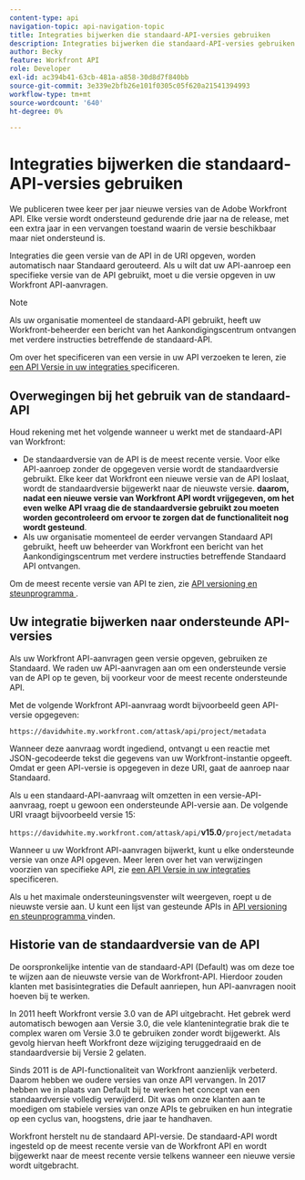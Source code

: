 ```yaml
---
content-type: api
navigation-topic: api-navigation-topic
title: Integraties bijwerken die standaard-API-versies gebruiken
description: Integraties bijwerken die standaard-API-versies gebruiken
author: Becky
feature: Workfront API
role: Developer
exl-id: ac394b41-63cb-481a-a858-30d8d7f840bb
source-git-commit: 3e339e2bfb26e101f0305c05f620a21541394993
workflow-type: tm+mt
source-wordcount: '640'
ht-degree: 0%

---
```


# Integraties bijwerken die standaard-API-versies gebruiken

We publiceren twee keer per jaar nieuwe versies van de Adobe Workfront API. Elke versie wordt ondersteund gedurende drie jaar na de release, met een extra jaar in een vervangen toestand waarin de versie beschikbaar maar niet ondersteund is.

Integraties die geen versie van de API in de URI opgeven, worden automatisch naar Standaard gerouteerd. Als u wilt dat uw API-aanroep een specifieke versie van de API gebruikt, moet u die versie opgeven in uw Workfront API-aanvragen.

>[!NOTE]
>
>Als uw organisatie momenteel de standaard-API gebruikt, heeft uw Workfront-beheerder een bericht van het Aankondigingscentrum ontvangen met verdere instructies betreffende de standaard-API.

Om over het specificeren van een versie in uw API verzoeken te leren, zie [ een API Versie in uw integraties ](../../wf-api/api/specify-api-version-integrations.md) specificeren.

## Overwegingen bij het gebruik van de standaard-API

Houd rekening met het volgende wanneer u werkt met de standaard-API van Workfront:

* De standaardversie van de API is de meest recente versie. Voor elke API-aanroep zonder de opgegeven versie wordt de standaardversie gebruikt. Elke keer dat Workfront een nieuwe versie van de API loslaat, wordt de standaardversie bijgewerkt naar de nieuwste versie. **daarom, nadat een nieuwe versie van Workfront API wordt vrijgegeven, om het even welke API vraag die de standaardversie gebruikt zou moeten worden gecontroleerd om ervoor te zorgen dat de functionaliteit nog wordt gesteund**.
* Als uw organisatie momenteel de eerder vervangen Standaard API gebruikt, heeft uw beheerder van Workfront een bericht van het Aankondigingscentrum met verdere instructies betreffende Standaard API ontvangen.

Om de meest recente versie van API te zien, zie [ API versioning en steunprogramma ](../../wf-api/api/api-version-support-schedule.md).

## Uw integratie bijwerken naar ondersteunde API-versies

Als uw Workfront API-aanvragen geen versie opgeven, gebruiken ze Standaard. We raden uw API-aanvragen aan om een ondersteunde versie van de API op te geven, bij voorkeur voor de meest recente ondersteunde API.

Met de volgende Workfront API-aanvraag wordt bijvoorbeeld geen API-versie opgegeven:

`https://davidwhite.my.workfront.com/attask/api/project/metadata`

Wanneer deze aanvraag wordt ingediend, ontvangt u een reactie met JSON-gecodeerde tekst die gegevens van uw Workfront-instantie opgeeft. Omdat er geen API-versie is opgegeven in deze URI, gaat de aanroep naar Standaard.

Als u een standaard-API-aanvraag wilt omzetten in een versie-API-aanvraag, roept u gewoon een ondersteunde API-versie aan. De volgende URI vraagt bijvoorbeeld versie 15:

`https://davidwhite.my.workfront.com/attask/api/`**v15.0**`/project/metadata`

Wanneer u uw Workfront API-aanvragen bijwerkt, kunt u elke ondersteunde versie van onze API opgeven. Meer leren over het van verwijzingen voorzien van specifieke API, zie [ een API Versie in uw integraties ](../../wf-api/api/specify-api-version-integrations.md) specificeren.

Als u het maximale ondersteuningsvenster wilt weergeven, roept u de nieuwste versie aan. U kunt een lijst van gesteunde APIs in [ API versioning en steunprogramma ](../../wf-api/api/api-version-support-schedule.md) vinden.

## Historie van de standaardversie van de API

De oorspronkelijke intentie van de standaard-API (Default) was om deze toe te wijzen aan de nieuwste versie van de Workfront-API. Hierdoor zouden klanten met basisintegraties die Default aanriepen, hun API-aanvragen nooit hoeven bij te werken.

In 2011 heeft Workfront versie 3.0 van de API uitgebracht. Het gebrek werd automatisch bewogen aan Versie 3.0, die vele klantenintegratie brak die te complex waren om Versie 3.0 te gebruiken zonder wordt bijgewerkt. Als gevolg hiervan heeft Workfront deze wijziging teruggedraaid en de standaardversie bij Versie 2 gelaten.

Sinds 2011 is de API-functionaliteit van Workfront aanzienlijk verbeterd. Daarom hebben we oudere versies van onze API vervangen. In 2017 hebben we in plaats van Default bij te werken het concept van een standaardversie volledig verwijderd. Dit was om onze klanten aan te moedigen om stabiele versies van onze APIs te gebruiken en hun integratie op een cyclus van, hoogstens, drie jaar te handhaven.

Workfront herstelt nu de standaard API-versie. De standaard-API wordt ingesteld op de meest recente versie van de Workfront API en wordt bijgewerkt naar de meest recente versie telkens wanneer een nieuwe versie wordt uitgebracht.


